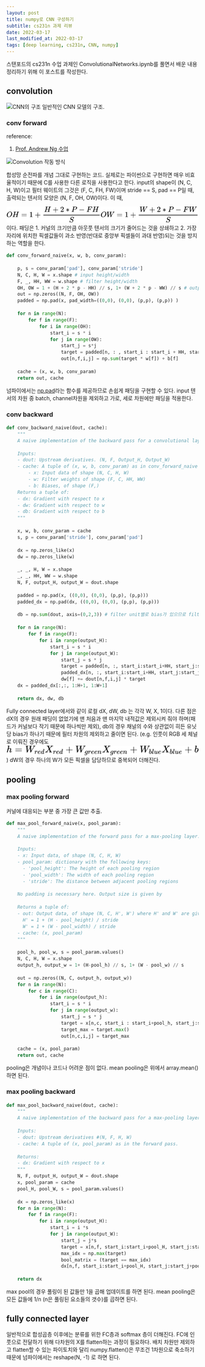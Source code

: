 ```yaml
---
layout: post
title: numpy로 CNN 구성하기
subtitle: cs231n 과제 리뷰
date: 2022-03-17
last_modified_at: 2022-03-17
tags: [deep learning, cs231n, CNN, numpy]
---
```


스탠포드의 cs231n 수업 과제인 ConvolutionalNetworks.ipynb를 풀면서 배운 내용 정리하기 위해 이 포스트를 작성한다.

## convolution
![CNN의 구조](https://editor.analyticsvidhya.com/uploads/90650dnn2.jpeg)
일반적인 CNN 모델의 구조.

### conv forward
reference:
1. [Prof. Andrew Ng 수업](https://www.youtube.com/watch?v=3PyJA9AfwSk)

![Convolution 작동 방식](https://i.stack.imgur.com/QZsRB.png)

합성망 순전파를 개념 그대로 구현하는 코드. 실제로는 파이썬으로 구현하면 매우 비효율적이기 때문에 C를 사용한 다른 로직을 사용한다고 한다.
input의 shape이 (N, C, H, W)이고 필터 웨이트의 그것은 (F, C, FH, FW)이며 stride == S, pad == P일 때, 출력되는 텐서의 모양은 (N, F, OH, OW)이다. 이 때,
<!-- $$ 
OH = 1 + \frac{H + 2 * P - FH}{S} \\
OW = 1 + \frac{W + 2 * P - FW}{S}
$$ --> 

<div align="center"><img style="background: white;" src="..\svg\MLHbiVLC6Z.svg"></div> 
이다.
패딩은 1. 커널의 크기만큼 아웃풋 텐서의 크기가 줄어드는 것을 상쇄하고 2. 가장자리에 위치한 픽셀값들이 과소 반영(반대로 중앙부 픽셀들이 과대 반영)되는 것을 방지하는 역할을 한다.

```python
def conv_forward_naive(x, w, b, conv_param):

    p, s = conv_param['pad'], conv_param['stride']
    N, C, H, W = x.shape # input height/width
    F, _, HH, WW = w.shape # filter height/width
    OH, OW = 1 + (H + 2 * p - HH) // s, 1+ (W + 2 * p - WW) // s # output height/width
    out = np.zeros((N, F, OH, OW))
    padded = np.pad(x, pad_width=((0,0), (0,0), (p,p), (p,p)) )

    for n in range(N):
        for f in range(F):
            for i in range(OH):
                start_i = s * i
                for j in range(OW):
                    start_j = s*j
                    target = padded[n, : , start_i : start_i + HH, start_j : start_j+WW]
                    out[n,f,i,j] = np.sum(target * w[f]) + b[f]

    cache = (x, w, b, conv_param)
    return out, cache
```
넘파이에서는 [np.pad](https://numpy.org/doc/stable/reference/generated/numpy.pad.html)라는 함수를 제공하므로 손쉽게 패딩을 구현할 수 있다. input 텐서의 차원 중 batch, channel차원을 제외하고 가로, 세로 차원에만 패딩을 적용한다.

### conv backward

```python
def conv_backward_naive(dout, cache):
    """
    A naive implementation of the backward pass for a convolutional layer.

    Inputs:
    - dout: Upstream derivatives. (N, F, Output_H, Output_W)
    - cache: A tuple of (x, w, b, conv_param) as in conv_forward_naive
        - x: Input data of shape (N, C, H, W)
        - w: Filter weights of shape (F, C, HH, WW)
        - b: Biases, of shape (F,)
    Returns a tuple of:
    - dx: Gradient with respect to x
    - dw: Gradient with respect to w
    - db: Gradient with respect to b
    """

    x, w, b, conv_param = cache
    s, p = conv_param['stride'], conv_param['pad']

    dx = np.zeros_like(x)
    dw = np.zeros_like(w)

    _, _, H, W = x.shape
    _, _, HH, WW = w.shape
    N, F, output_H, output_W = dout.shape

    padded = np.pad(x, ((0,0), (0,0), (p,p), (p,p)))
    padded_dx = np.pad(dx, ((0,0), (0,0), (p,p), (p,p)))

    db = np.sum(dout, axis=(0,2,3)) # filter unit별로 bias가 있으므로 filter의 차원은 빼고

    for n in range(N):
        for f in range(F):
            for i in range(output_H):
                start_i = s * i
                for j in range(output_W):
                    start_j = s * j
                    target = padded[n, :, start_i:start_i+HH, start_j:start_j+WW]
                    padded_dx[n, :, start_i:start_i+HH, start_j:start_j+WW] += dout[n, f, i, j] * w[f]
                    dw[f] += dout[n,f,i,j] * target
    dx = padded_dx[:,:, 1:H+1, 1:W+1]

    return dx, dw, db
```
Fully connected layer에서와 같이 로컬 dX, dW, db 는 각각 W, X, 1이다. 다른 점은 dX의 경우 원래 패딩이 없었기에 맨 처음과 맨 마지막 내적값은 제외시켜 줘야 하며(패드가 커널보다 작기 때문에 하나씩만 제외), db의 경우 채널의 수와 상관없이 히든 유닛당 bias가 하나기 때문에 필터 차원의 제외하고 줄이면 된다. (e.g. 인풋이 RGB 세 체널로 이뤄진 경우에도 <!-- $h = W_{red}X_{red} + W_{green}X_{green} + W_{blue}X_{blue} + b$ --> <img style="transform: translateY(0.1em); background: white;" src="..\svg\iNpIFJ2cSd.svg"> ) dW의 경우 하나의 W가 모든 픽셀을 담당하므로 중복되어 더해진다.

## pooling

### max pooling forward

커널에 대응되는 부분 중 가장 큰 값만 추출.

```python
def max_pool_forward_naive(x, pool_param):
    """
    A naive implementation of the forward pass for a max-pooling layer.

    Inputs:
    - x: Input data, of shape (N, C, H, W)
    - pool_param: dictionary with the following keys:
      - 'pool_height': The height of each pooling region
      - 'pool_width': The width of each pooling region
      - 'stride': The distance between adjacent pooling regions

    No padding is necessary here. Output size is given by 

    Returns a tuple of:
    - out: Output data, of shape (N, C, H', W') where H' and W' are given by
      H' = 1 + (H - pool_height) / stride
      W' = 1 + (W - pool_width) / stride
    - cache: (x, pool_param)
    """

    pool_h, pool_w, s = pool_param.values()
    N, C, H, W = x.shape
    output_h, output_w = 1+ (H-pool_h) // s, 1+ (W - pool_w) // s

    out = np.zeros((N, C, output_h, output_w))
    for n in range(N):
        for c in range(C):
            for i in range(output_h):
                start_i = s * i
                for j in range(output_w):
                    start_j = s * j
                    target = x[n,c, start_i : start_i+pool_h, start_j:start_j+pool_w]
                    target_max = target.max()
                    out[n,c,i,j] = target_max

    cache = (x, pool_param)
    return out, cache
```
pooling은 개념이나 코드나 어려운 점이 없다. mean pooling은 위에서 array.mean() 하면 된다.

### max pooling backward

```python
def max_pool_backward_naive(dout, cache):
    """
    A naive implementation of the backward pass for a max-pooling layer.

    Inputs:
    - dout: Upstream derivatives #(N, F, H, W)
    - cache: A tuple of (x, pool_param) as in the forward pass.

    Returns:
    - dx: Gradient with respect to x
    """
    N, F, output_H, output_W = dout.shape
    x, pool_param = cache
    pool_H, pool_W, s = pool_param.values()

    dx = np.zeros_like(x)
    for n in range(N):
        for f in range(F):
            for i in range(output_H):
                start_i = i *s
                for j in range(output_W):
                    start_j = j*s
                    target = x[n,f, start_i:start_i+pool_H, start_j:start_j+pool_W]
                    max_idx = np.max(target)
                    bool_matrix = (target == max_idx)
                    dx[n,f, start_i:start_i+pool_H, start_j:start_j+pool_W] += dout[n,f,i,j] * bool_matrix

    return dx
```

max pool의 경우 풀링이 된 값들만 1을 곱해 업데이트를 하면 된다. mean pooling은 모든 값들에 1/n (n은 풀링된 요소들의 갯수)를 곱하면 된다.

## fully connected layer
일반적으로 합성곱층 이후에는 분류를 위한 FC층과 softmax 층이 더해진다. FC에 인풋으로 전달하기 위해 다차원의 X를 flatten하는 과정이 필요하다. 배치 차원만 제외하고 flatten할 수 있는 파이토치와 달리 numpy.flatten()은 무조건 1차원으로 축소하기 때문에 넘파이에서는 reshape(N, -1) 로 하면 된다.

